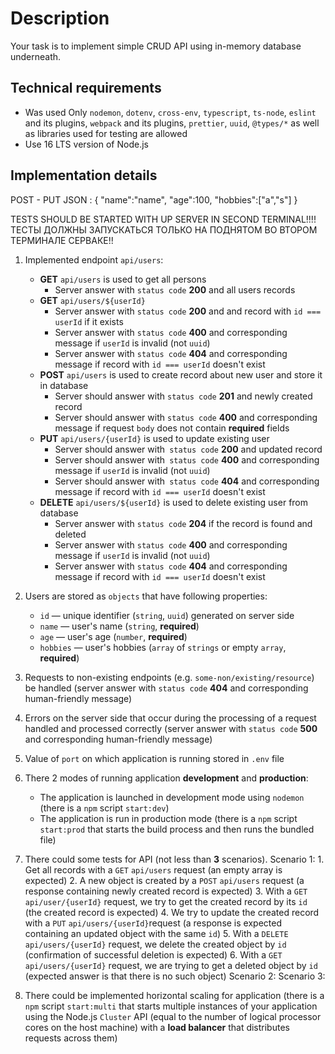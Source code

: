 # Description

Your task is to implement simple CRUD API using in-memory database underneath.

## Technical requirements

- Was used Only `nodemon`, `dotenv`, `cross-env`, `typescript`, `ts-node`, `eslint` and its plugins, `webpack` and its plugins, `prettier`, `uuid`, `@types/*` as well as libraries used for testing are allowed
- Use 16 LTS version of Node.js

## Implementation details

POST - PUT JSON :
{
"name":"name",
"age":100,
"hobbies":["a","s"]
}

TESTS SHOULD BE STARTED WITH UP SERVER IN SECOND TERMINAL!!!!
ТЕСТЫ ДОЛЖНЫ ЗАПУСКАТЬСЯ ТОЛЬКО НА ПОДНЯТОМ ВО ВТОРОМ ТЕРМИНАЛЕ СЕРВАКЕ!!

1. Implemented endpoint `api/users`:
   - **GET** `api/users` is used to get all persons
     - Server answer with `status code` **200** and all users records
   - **GET** `api/users/${userId}`
     - Server answer with `status code` **200** and and record with `id === userId` if it exists
     - Server answer with `status code` **400** and corresponding message if `userId` is invalid (not `uuid`)
     - Server answer with `status code` **404** and corresponding message if record with `id === userId` doesn't exist
   - **POST** `api/users` is used to create record about new user and store it in database
     - Server should answer with `status code` **201** and newly created record
     - Server should answer with `status code` **400** and corresponding message if request `body` does not contain **required** fields
   - **PUT** `api/users/{userId}` is used to update existing user
     - Server should answer with` status code` **200** and updated record
     - Server should answer with` status code` **400** and corresponding message if `userId` is invalid (not `uuid`)
     - Server should answer with` status code` **404** and corresponding message if record with `id === userId` doesn't exist
   - **DELETE** `api/users/${userId}` is used to delete existing user from database
     - Server answer with `status code` **204** if the record is found and deleted
     - Server answer with `status code` **400** and corresponding message if `userId` is invalid (not `uuid`)
     - Server answer with `status code` **404** and corresponding message if record with `id === userId` doesn't exist
2. Users are stored as `objects` that have following properties:
   - `id` — unique identifier (`string`, `uuid`) generated on server side
   - `name` — user's name (`string`, **required**)
   - `age` — user's age (`number`, **required**)
   - `hobbies` — user's hobbies (`array` of `strings` or empty `array`, **required**)
3. Requests to non-existing endpoints (e.g. `some-non/existing/resource`) be handled (server answer with `status code` **404** and corresponding human-friendly message)
4. Errors on the server side that occur during the processing of a request handled and processed correctly (server answer with `status code` **500** and corresponding human-friendly message)
5. Value of `port` on which application is running stored in `.env` file
6. There 2 modes of running application **development** and **production**:
   - The application is launched in development mode using `nodemon` (there is a `npm` script `start:dev`)
   - The application is run in production mode (there is a `npm` script `start:prod` that starts the build process and then runs the bundled file)
7. There could some tests for API (not less than **3** scenarios).
   Scenario 1: 1. Get all records with a `GET` `api/users` request (an empty array is expected) 2. A new object is created by a `POST` `api/users` request (a response containing newly created record is expected) 3. With a `GET` `api/user/{userId}` request, we try to get the created record by its `id` (the created record is expected) 4. We try to update the created record with a `PUT` `api/users/{userId}`request (a response is expected containing an updated object with the same `id`) 5. With a `DELETE` `api/users/{userId}` request, we delete the created object by `id` (confirmation of successful deletion is expected) 6. With a `GET` `api/users/{userId}` request, we are trying to get a deleted object by `id` (expected answer is that there is no such object)
   Scenario 2:
   Scenario 3:

8. There could be implemented horizontal scaling for application (there is a `npm` script `start:multi` that starts multiple instances of your application using the Node.js `Cluster` API (equal to the number of logical processor cores on the host machine) with a **load balancer** that distributes requests across them)
